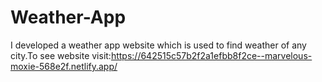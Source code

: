 # Weather-App
I developed  a weather app website which is used to find weather of any city.To see website visit:https://642515c57b2f2a1efbb8f2ce--marvelous-moxie-568e2f.netlify.app/
